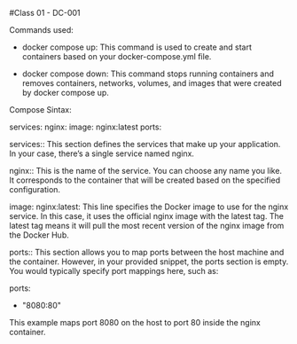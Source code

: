 #Class 01 - DC-001

Commands used:
  - docker compose up: This command is used to create and start containers based on your docker-compose.yml file.

  - docker compose down: This command stops running containers and removes containers, networks, volumes, and images that were created by docker compose up.

Compose Sintax:

services:
  nginx:
    image: nginx:latest
    ports:

services:: This section defines the services that make up your application. In your case, there’s a single service named nginx.

nginx:: This is the name of the service. You can choose any name you like. It corresponds to the container that will be created based on the specified configuration.

image: nginx:latest: This line specifies the Docker image to use for the nginx service. In this case, it uses the official nginx image with the latest tag. The latest tag means it will pull the most recent version of the nginx image from the Docker Hub.

ports:: This section allows you to map ports between the host machine and the container. However, in your provided snippet, the ports section is empty. You would typically specify port mappings here, such as:

ports:
  - "8080:80"

This example maps port 8080 on the host to port 80 inside the nginx container.